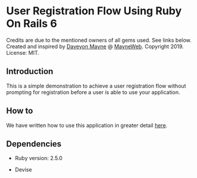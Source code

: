 # User Registration Flow Using Ruby On Rails 6
Credits are due to the mentioned owners of all gems used. See links below. Created and inspired by [Daveyon Mayne](https://www.twitter.com/mirmayne) @ [MayneWeb](https://www.mayneweb.com). Copyright 2019. License: MIT.

## Introduction
This is a simple demonstration to achieve a user registration flow without prompting for registration before a user is able to use your application.

## How to

We have written how to use this application in greater detail [here](https://www.mayneweb.com/p/creating-a-user-registration-flow-using-ruby-on-rails-6/).


## Dependencies

* Ruby version: 2.5.0

* Devise

